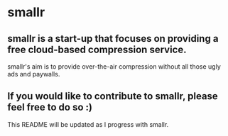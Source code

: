 # smallr
smallr is a start-up that focuses on providing a free cloud-based compression service.
---
smallr's aim is to provide over-the-air compression without all those ugly ads and paywalls.

If you would like to contribute to smallr, please feel free to do so :)
---
This README will be updated as I progress with smallr.
